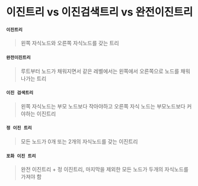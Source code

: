 # 이진트리 vs 이진검색트리 vs 완전이진트리

#### `이진트리`

> 왼쪽 자식노드와 오른쪽 자식노드를 갖는 트리

#### `완전이진트리`

> 루트부터 노드가 채워지면서 같은 레벨에서는 왼쪽에서 오른쪽으로 노드를 채워나가는 트리

#### `이진 검색트리`

> 왼쪽 자식노드는 부모 노드보다 작아야하고 오른쪽 자식 노드는 부모노드보다 커야하는 이진트리

#### `정 이진 트리`

> 모든 노드가 0개 또는 2개의 자식노드를 갖는 이진트리

#### `포화 이진 트리`

> 완전 이진트리 + 정 이진트리, 마지막을 제외한 모든 노드가 두개의 자식노드를 가져야 함

